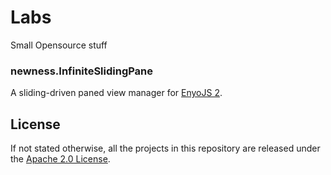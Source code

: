 Labs
====

Small Opensource stuff

### newness.InfiniteSlidingPane
A sliding-driven paned view manager for [EnyoJS 2](http://www.enyojs.com).

License
-------

If not stated otherwise, all the projects in this repository are released under the [Apache 2.0 License](http://www.apache.org/licenses/LICENSE-2.0).